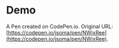 # Demo

A Pen created on CodePen.io. Original URL: [https://codepen.io/jsoma/pen/NWjxRee](https://codepen.io/jsoma/pen/NWjxRee).


